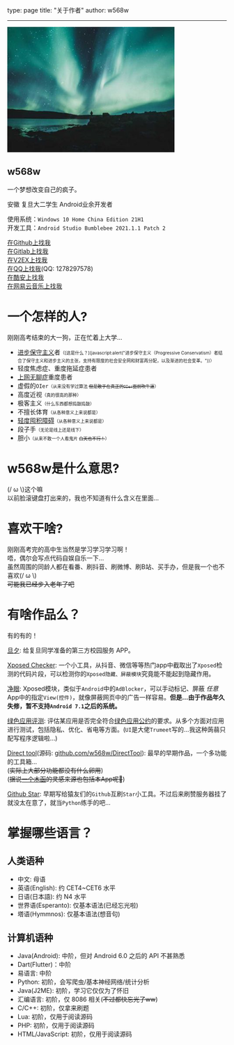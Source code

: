﻿type: page
title: "关于作者"
author: w568w

---
![Photo by Luke Stackpoole on Unsplash](images/luke-stackpoole-540158-unsplash.jpg)

## w568w

一个梦想改变自己的疯子。  

安徽 复旦大二学生 Android业余开发者  

使用系统：`Windows 10 Home China Edition 21H1`  
开发工具：`Android Studio Bumblebee 2021.1.1 Patch 2`

  
[在Github上找我](https://github.com/w568w/)   
[在Gitlab上找我](https://gitlab.com/w568w)  
[在V2EX上找我](https://www.v2ex.com/member/w568w)  
[在QQ上找我](javascript:alert(\"直接复制QQ号吧...\"))(QQ: 1278297578)  
[在酷安上找我](https://www.coolapk.com/n/w568w)  
[在网易云音乐上找我](https://music.163.com/#/user/home?id=322083123)  

# 一个怎样的人?
刚刚高考结束的大一狗，正在忙着上大学...   
  
- [进步保守主义](https://en.wikipedia.org/wiki/Progressive_conservatism)者<font size=1 >（[这是什么？](javascript:alert(\"进步保守主义（Progressive Conservatism）者结合了保守主义和进步主义的主张，支持有限度的社会安全网和财富再分配，以及渐进的社会变革。\"))） </font>
- 轻度焦虑症、重度拖延症患者 
- [上网无聊症](https://baike.baidu.com/item/%E4%B8%8A%E7%BD%91%E6%97%A0%E8%81%8A%E7%97%87)重度患者
- 虚假的`OIer`<font size=1 >（从来没有学过算法 ~~但是敢于在真正的`OIer`面前吹牛逼~~）</font>
- 高度近视<font size=1 >（真的很高的那种）</font>
- 极客主义<font size=1 >（什么东西都想捣鼓捣鼓）</font>
- 不擅长体育<font size=1 >（从各种意义上来说都是）</font>
- [轻度囤积障碍](https://www.psychspace.com/psych/viewnews-14274)<font size=1 >（从各种意义上来说都是）</font>
- 段子手<font size=1 >（无论是线上还是线下）</font>
- 胆小<font size=1 >（从来不敢一个人看鬼片 ~~白天也不行！~~）</font>

# w568w是什么意思?
(/ ω \\)这个嘛  
以前脸滚键盘打出来的，我也不知道有什么含义在里面...
# 喜欢干啥?
刚刚高考完的高中生当然是学习学习学习啊！  
唔，偶尔会写点代码自娱自乐一下...  
虽然周围的同龄人都在看番、刷抖音、刷微博、刷B站、买手办，但是我一个也不喜欢(/ ω \\)  
~~可能我已经步入老年了吧~~  
# 有啥作品么？
有的有的！   

[旦夕](https://danxi.fduhole.com/): 给复旦同学准备的第三方校园服务 APP。


[Xposed Checker](https://www.coolapk.com/apk/190247): 一个小工具，从抖音、微信等等热门app中截取出了`Xposed`检测的代码片段，可以检测你的`Xposed隐藏、屏蔽模块`究竟能不能起到隐藏作用。  
  
[净眼](https://github.com/w568w/fuckView): Xposed模块，类似于`Android`中的`AdBlocker`，可以手动标记、屏蔽 _任意_ App中的指定`View(控件)`，就像屏蔽网页中的广告一样容易。**但是…由于作品年久失修，暂不支持`Android 7.1`之后的系统。**  
   
  
[绿色应用评测](https://www.coolapk.com/apk/ml.qingsu.greenrunner): 评估某应用是否完全符合[绿色应用公约](https://green-android.org/)的要求。从多个方面对应用进行测试，包括隐私、优化、省电等方面。(`UI`是大佬`Trumeet`写的…我这种蒟蒻只配写程序逻辑啦…)  
   
[Direct tool](http://mip.mdpda.com/app/apk7234235.html)(源码: [github.com/w568w/DirectTool](https://github.com/w568w/DirectTool)): 最早的早期作品，一个多功能的工具箱…  
(~~实际上大部分功能都没有什么卵用~~)  
(~~据说[一个木函](https://www.coolapk.com/apk/com.One.WoodenLetter)的灵感来源也包括本App呢🙈~~)  
  
[Github Star](https://github.com/w568w/GitHubStar): 早期写给猿友们的`Github`互刷`Star`小工具。不过后来刷赞服务器挂了就没太在意了，就当`Python`练手的吧…  

# 掌握哪些语言？
## 人类语种
- 中文: 母语
- 英语(English): 约 CET4~CET6 水平
- 日语(日本語): 约 N4 水平
- 世界语(Esperanto): 仅基本语法(已经忘光啦)
- 塔语(Hymmnos): 仅基本语法(想音句)    
   
## 计算机语种
- Java(Android): 中阶，但对 Android 6.0 之后的 API 不甚熟悉
- Dart(Flutter)：中阶
- 易语言: 中阶
- Python: 初阶，会写爬虫/基本神经网络/统计分析
- Java(J2ME): 初阶，学习它仅仅为了怀旧
- 汇编语言: 初阶，仅 8086 相关(~~不过都快忘光了ww~~)
- C/C++: 初阶，仅拿来刷题
- Lua: 初阶，仅用于阅读源码
- PHP: 初阶，仅用于阅读源码
- HTML/JavaScript: 初阶，仅用于阅读源码
